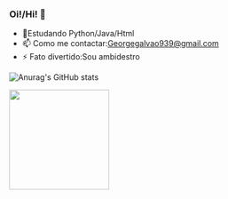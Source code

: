 ### Oi!/Hi! 👋

- 🌱Estudando Python/Java/Html
- 📫 Como me contactar:Georgegalvao939@gmail.com 
- ⚡ Fato divertido:Sou ambidestro

![Anurag's GitHub stats](https://github-readme-stats.vercel.app/api?username=GGG710&show_icons=true&theme=radical)          





  <img height="180em"  align="center" src="https://github-readme-stats.vercel.app/api/top-langs/?username=GGG710&layout=compact&langs_count=7&theme=react" />





